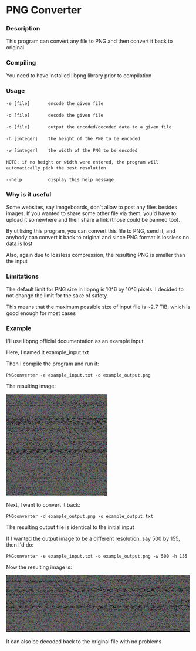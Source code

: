 # PNG Converter

### Description

This program can convert any file to PNG and then convert it back to original

### Compiling

You need to have installed libpng library prior to compilation

### Usage

```
-e [file]       encode the given file

-d [file]       decode the given file

-o [file]       output the encoded/decoded data to a given file

-h [integer]    the height of the PNG to be encoded

-w [integer]    the width of the PNG to be encoded

NOTE: if no height or width were entered, the program will automatically pick the best resolution

--help          display this help message
```

### Why is it useful

Some websites, say imageboards, don't allow to post any files besides images. If you wanted to share some other file via them, you'd have to upload it somewhere and then share a link (those could be banned too).

By utilising this program, you can convert this file to PNG, send it, and anybody can convert it back to original and since PNG format is lossless no data is lost

Also, again due to lossless compression, the resulting PNG is smaller than the input

### Limitations

The default limit for PNG size in libpng is 10^6 by 10^6 pixels. I decided to not change the limit for the sake of safety.

This means that the maximum possible size of input file is ~2.7 TiB, which is good enough for most cases 

### Example

I'll use libpng official documentation as an example input

Here, I named it example_input.txt

Then I compile the program and run it:

```
PNGconverter -e example_input.txt -o example_output.png
```

The resulting image:

![Image](example_output.png "Example")

Next, I want to convert it back:

```
PNGconverter -d example_output.png -o example_output.txt
```

The resulting output file is identical to the initial input

If I wanted the output image to be a different resolution, say 500 by 155, then I'd do:

```
PNGconverter -e example_input.txt -o example_output.png -w 500 -h 155
```

Now the resulting image is:

![Image](example_output2.png "Example 2")

It can also be decoded back to the original file with no problems
